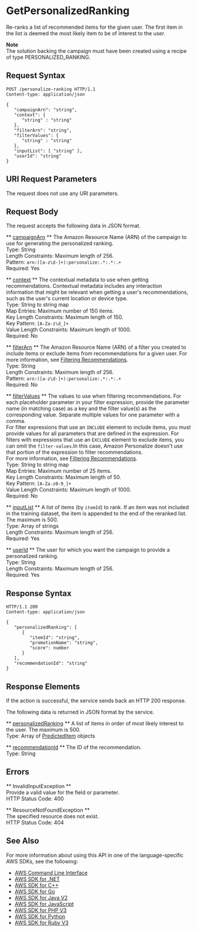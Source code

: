 # GetPersonalizedRanking<a name="API_RS_GetPersonalizedRanking"></a>

Re\-ranks a list of recommended items for the given user\. The first item in the list is deemed the most likely item to be of interest to the user\.

**Note**  
The solution backing the campaign must have been created using a recipe of type PERSONALIZED\_RANKING\.

## Request Syntax<a name="API_RS_GetPersonalizedRanking_RequestSyntax"></a>

```
POST /personalize-ranking HTTP/1.1
Content-type: application/json

{
   "campaignArn": "string",
   "context": { 
      "string" : "string" 
   },
   "filterArn": "string",
   "filterValues": { 
      "string" : "string" 
   },
   "inputList": [ "string" ],
   "userId": "string"
}
```

## URI Request Parameters<a name="API_RS_GetPersonalizedRanking_RequestParameters"></a>

The request does not use any URI parameters\.

## Request Body<a name="API_RS_GetPersonalizedRanking_RequestBody"></a>

The request accepts the following data in JSON format\.

 ** [campaignArn](#API_RS_GetPersonalizedRanking_RequestSyntax) **   <a name="personalize-RS_GetPersonalizedRanking-request-campaignArn"></a>
The Amazon Resource Name \(ARN\) of the campaign to use for generating the personalized ranking\.  
Type: String  
Length Constraints: Maximum length of 256\.  
Pattern: `arn:([a-z\d-]+):personalize:.*:.*:.+`   
Required: Yes

 ** [context](#API_RS_GetPersonalizedRanking_RequestSyntax) **   <a name="personalize-RS_GetPersonalizedRanking-request-context"></a>
The contextual metadata to use when getting recommendations\. Contextual metadata includes any interaction information that might be relevant when getting a user's recommendations, such as the user's current location or device type\.  
Type: String to string map  
Map Entries: Maximum number of 150 items\.  
Key Length Constraints: Maximum length of 150\.  
Key Pattern: `[A-Za-z\d_]+`   
Value Length Constraints: Maximum length of 1000\.  
Required: No

 ** [filterArn](#API_RS_GetPersonalizedRanking_RequestSyntax) **   <a name="personalize-RS_GetPersonalizedRanking-request-filterArn"></a>
The Amazon Resource Name \(ARN\) of a filter you created to include items or exclude items from recommendations for a given user\. For more information, see [Filtering Recommendations](https://docs.aws.amazon.com/personalize/latest/dg/filter.html)\.  
Type: String  
Length Constraints: Maximum length of 256\.  
Pattern: `arn:([a-z\d-]+):personalize:.*:.*:.+`   
Required: No

 ** [filterValues](#API_RS_GetPersonalizedRanking_RequestSyntax) **   <a name="personalize-RS_GetPersonalizedRanking-request-filterValues"></a>
The values to use when filtering recommendations\. For each placeholder parameter in your filter expression, provide the parameter name \(in matching case\) as a key and the filter value\(s\) as the corresponding value\. Separate multiple values for one parameter with a comma\.   
For filter expressions that use an `INCLUDE` element to include items, you must provide values for all parameters that are defined in the expression\. For filters with expressions that use an `EXCLUDE` element to exclude items, you can omit the `filter-values`\.In this case, Amazon Personalize doesn't use that portion of the expression to filter recommendations\.  
For more information, see [Filtering Recommendations](https://docs.aws.amazon.com/personalize/latest/dg/filter.html)\.  
Type: String to string map  
Map Entries: Maximum number of 25 items\.  
Key Length Constraints: Maximum length of 50\.  
Key Pattern: `[A-Za-z0-9_]+`   
Value Length Constraints: Maximum length of 1000\.  
Required: No

 ** [inputList](#API_RS_GetPersonalizedRanking_RequestSyntax) **   <a name="personalize-RS_GetPersonalizedRanking-request-inputList"></a>
A list of items \(by `itemId`\) to rank\. If an item was not included in the training dataset, the item is appended to the end of the reranked list\. The maximum is 500\.  
Type: Array of strings  
Length Constraints: Maximum length of 256\.  
Required: Yes

 ** [userId](#API_RS_GetPersonalizedRanking_RequestSyntax) **   <a name="personalize-RS_GetPersonalizedRanking-request-userId"></a>
The user for which you want the campaign to provide a personalized ranking\.  
Type: String  
Length Constraints: Maximum length of 256\.  
Required: Yes

## Response Syntax<a name="API_RS_GetPersonalizedRanking_ResponseSyntax"></a>

```
HTTP/1.1 200
Content-type: application/json

{
   "personalizedRanking": [ 
      { 
         "itemId": "string",
         "promotionName": "string",
         "score": number
      }
   ],
   "recommendationId": "string"
}
```

## Response Elements<a name="API_RS_GetPersonalizedRanking_ResponseElements"></a>

If the action is successful, the service sends back an HTTP 200 response\.

The following data is returned in JSON format by the service\.

 ** [personalizedRanking](#API_RS_GetPersonalizedRanking_ResponseSyntax) **   <a name="personalize-RS_GetPersonalizedRanking-response-personalizedRanking"></a>
A list of items in order of most likely interest to the user\. The maximum is 500\.  
Type: Array of [PredictedItem](API_RS_PredictedItem.md) objects

 ** [recommendationId](#API_RS_GetPersonalizedRanking_ResponseSyntax) **   <a name="personalize-RS_GetPersonalizedRanking-response-recommendationId"></a>
The ID of the recommendation\.  
Type: String

## Errors<a name="API_RS_GetPersonalizedRanking_Errors"></a>

 ** InvalidInputException **   
Provide a valid value for the field or parameter\.  
HTTP Status Code: 400

 ** ResourceNotFoundException **   
The specified resource does not exist\.  
HTTP Status Code: 404

## See Also<a name="API_RS_GetPersonalizedRanking_SeeAlso"></a>

For more information about using this API in one of the language\-specific AWS SDKs, see the following:
+  [AWS Command Line Interface](https://docs.aws.amazon.com/goto/aws-cli/personalize-runtime-2018-05-22/GetPersonalizedRanking) 
+  [AWS SDK for \.NET](https://docs.aws.amazon.com/goto/DotNetSDKV3/personalize-runtime-2018-05-22/GetPersonalizedRanking) 
+  [AWS SDK for C\+\+](https://docs.aws.amazon.com/goto/SdkForCpp/personalize-runtime-2018-05-22/GetPersonalizedRanking) 
+  [AWS SDK for Go](https://docs.aws.amazon.com/goto/SdkForGoV1/personalize-runtime-2018-05-22/GetPersonalizedRanking) 
+  [AWS SDK for Java V2](https://docs.aws.amazon.com/goto/SdkForJavaV2/personalize-runtime-2018-05-22/GetPersonalizedRanking) 
+  [AWS SDK for JavaScript](https://docs.aws.amazon.com/goto/AWSJavaScriptSDK/personalize-runtime-2018-05-22/GetPersonalizedRanking) 
+  [AWS SDK for PHP V3](https://docs.aws.amazon.com/goto/SdkForPHPV3/personalize-runtime-2018-05-22/GetPersonalizedRanking) 
+  [AWS SDK for Python](https://docs.aws.amazon.com/goto/boto3/personalize-runtime-2018-05-22/GetPersonalizedRanking) 
+  [AWS SDK for Ruby V3](https://docs.aws.amazon.com/goto/SdkForRubyV3/personalize-runtime-2018-05-22/GetPersonalizedRanking) 